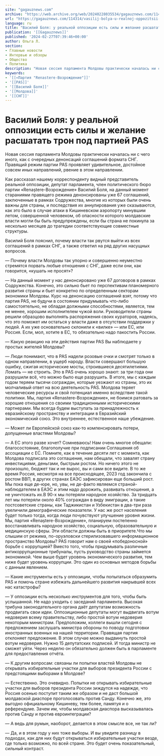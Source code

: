 ```yaml
---
site: "gagauznews.com"
archive: "https://web.archive.org/web/20240228035534/gagauznews.com/114314/vasilij-bolya-u-realnoj-oppozitsii-est-sily-i-zhelanie-rasshatat-tron-pod-partiej-pas.html"
url: "https://gagauznews.com/114314/vasilij-bolya-u-realnoj-oppozitsii-est-sily-i-zhelanie-rasshatat-tron-pod-partiej-pas.html"
language: ru
title: "Василий Боля: у реальной оппозиции есть силы и желание расшатать трон под партией PAS"
publication: '[[Gagauznews]]'
published: '2024-02-27T07:39:46+00:00'
author: Ольга Л.
section:
- Главные новости
- Интервью и обзоры
- Общество
- Политика
description: "Новая сессия парламента Молдовы практически началась ни с чего иного, как с очередных денонсаций соглашений формата СНГ. Правящий режим партии PAS проявляет удивительное, достойное совсем иных направлений, рвение в этом направлении. Как рассказал нашему корреспонденту видный представитель реальной оппозиции, депутат парламента, член политического бюро партии «Renaștere-Возрождение» Василий Боля, на данный момент стараниями правящего режима денонсированы уже 67 соглашений, заключенные в рамках Содружества, многие из которых были очень важны для страны, и последствия их аннулирования уже сказываются, как это было в случае атаки в Кишиневском аэропорту минувшим летом, совершенной человеком, об опасности которого молдавские власти могли бы быть предупреждены, если бы […]"
keywords:
- '[[«Партия "Renastere-Возрождение"]]'
- '[[PAS]]'
- '[[Василий Боля]]'
- '[[Молдова]]'
- '[[СНГ]]'
---
```


# Василий Боля: у реальной оппозиции есть силы и желание расшатать трон под партией PAS

Новая сессия парламента Молдовы практически началась ни с чего иного, как с очередных денонсаций соглашений формата СНГ. Правящий режим партии PAS проявляет удивительное, достойное совсем иных направлений, рвение в этом направлении.

Как рассказал нашему корреспонденту видный представитель реальной оппозиции, депутат парламента, член политического бюро партии «Renaștere-Возрождение» Василий Боля, на данный момент стараниями правящего режима денонсированы уже 67 соглашений, заключенные в рамках Содружества, многие из которых были очень важны для страны, и последствия их аннулирования уже сказываются, как это было в случае атаки в Кишиневском аэропорту минувшим летом, совершенной человеком, об опасности которого молдавские власти могли бы быть предупреждены, если бы страна не покинула за несколько месяцев до трагедии соответствующие совместные структуры.

Василий Боля пояснил, почему власти так рвутся выйти из всех соглашений в рамках СНГ, а также ответил на ряд других насущных вопросов.

— Почему власти Молдовы так упорно и совершенно неуместно стремятся порвать любые отношения с СНГ, даже если они, как говорится, «кушать не просят»?

— На данный момент у нас денонсировано уже 67 договоров в рамках Содружества. Конечно, это сильно бьет по перспективам планомерного развития страны и бьет конкретно по определенным секторам экономики Молдовы. Курс на денонсацию соглашений взят, потому что партия PAS, не будучи в состоянии придумывать что-либо самостоятельно, не обладая должными способностями, является, тем не менее, хорошим исполнителем чужой воли. Руководители страны решили образцово выполнять распоряжения своих кураторов, надеясь, что это поможет им остаться у власти даже в отсутствии поддержки у людей. А их уже основательно склонили к «вилке» — или ЕС, или Россия. Если, мол, хотите в ЕС, то обязательно надо пакостить России.

— Какую реакцию на эти действия партии PAS Вы наблюдаете у простых жителей Молдовы?

— Люди понимают, что в PAS надели розовые очки и смотрят только в одном направлении, в ущерб народу. Власти совершают большую ошибку, сжигая исторические мосты, строившиеся десятилетиями. Ломать — не строить. Это в PAS очень хорошо знают: за три года они разрушили всё, что можно было еще разрушить. В итоге, мы с каждым годом теряем тысячи сограждан, которые уезжают из страны, это их молчаливый ответ на всю деятельность PAS. Молдова теряет человеческие ресурсы и свой потенциал именно вследствие такой политики. Мы, партия «Renastere-Возрождение», не боимся ратовать за хорошие отношения со своими традиционными историческими партнерами. Мы всегда будем выступать за принадлежность к евразийскому пространству и интеграции в Евразийский экономический союз. Это внутреннее, естественное наше убеждение.

— Может ли Европейской союз как-то компенсировать потери, допущенные властями Молдовы?

— А ЕС этого разве хочет? Сомневаюсь! Нам очень многое обещали: благосостояние, благополучие при подписании Соглашения об ассоциации с ЕС. Помните, как в течение десяти лет с момента, как Молдова подписала это соглашение, нам обещали, что завалят страну инвестициями, деньгами, быстрым ростом. Но ничего этого не произошло, бюджет так и не вырос, вы и сами все видите. В то же время Россия, несмотря на все происходящее, 2023 год закончила с ростом ВВП, в других странах ЕАЭС зафиксирован еще больший рост. Мы пока еще де-юре, но, увы, не де-факто являемся страной-наблюдателем в ЕАЭС и этим надо дорожить, развивать отношения, а не уничтожать их.В 90-х мы потеряли народное хозяйство. За тридцать лет мы потеряли около 40% сограждан в виду эмиграции, а такие постсоветские страны, как Таджикистан и Узбекистан в два-три раза увеличили демографические показатели. У нас же рост населения будет только тогда, когда люди почувствуют улучшение уровня жизни. Мы, партия «Renaștere-Возрождение», планируем постепенно восстанавливать народное хозяйство, социальную, образовательную и медицинскую сферы. Эти области должны быть в приоритете.Что мы слышим от режима, по-оруэловски стерилизовавшего информационное пространство Молдовы? PAS говорит нам о своей «победоносной» борьбе с коррупцией? Вместо того, чтобы придумывать различные антикоррупционные трибуналы, пусть руководство страны займется экономикой. Чем выше будет уровень экономического развития, тем ниже будет уровень коррупции. Это один из основных методов борьбы с данным явлением.

— Какие инструменты есть у оппозиции, чтобы попытаться образумить PAS и помочь стране избежать дальнейшего развития накрывшей всех нас катастрофы?

— У оппозиции есть несколько инструментов для того, чтобы быть услышанной. Не надо уходить с заседаний парламента. Высокая трибуна законодательного органа даёт депутатам возможность продвигать свои идеи. Оппозиционные депутаты могут выдвигать вотум недоверия всему правительству, либо простой вотум недоверия некоторым министрам. Предположим, коллеги вышли сегодня с предложением заслушать министра обороны по поводу подготовки иностранных военных на нашей территории. Правящая партия отклоняет предложение. В этом случае можно выдвинуть простой вотум недоверия. Нужно 15 депутатских подписей. И тогда министр не сможет уйти. Через неделю он обязательно должен быть в парламенте для предоставления отчёта.

— К другим вопросам: связаны ли попытки властей Молдовы не открывать избирательные участки для выборов президента России с предстоящими выборами в Молдове?

— Естественно. Это очевидно. Попытки не открывать избирательные участки для выборов президента России зиждутся на надежде, что Россия осенью поступит таким же образом и не даст большой молдавской диаспоре проголосовать против Санду. Конечно же, это выгодно официальному Кишиневу, тем более, памятуя и о референдуме. Зачем им, чтобы молдавская диаспора высказывалась против Санду и против евроинтеграции?

— А ведь для румын, наоборот, делается в этом смысле все, не так ли?

— Да, и в этом году у них тоже выборы. И вы увидите разницу в подходах, как для них будут открываться избирательные участки везде, где только возможно, по всей стране. Это будет очень показательный, сильный контраст.